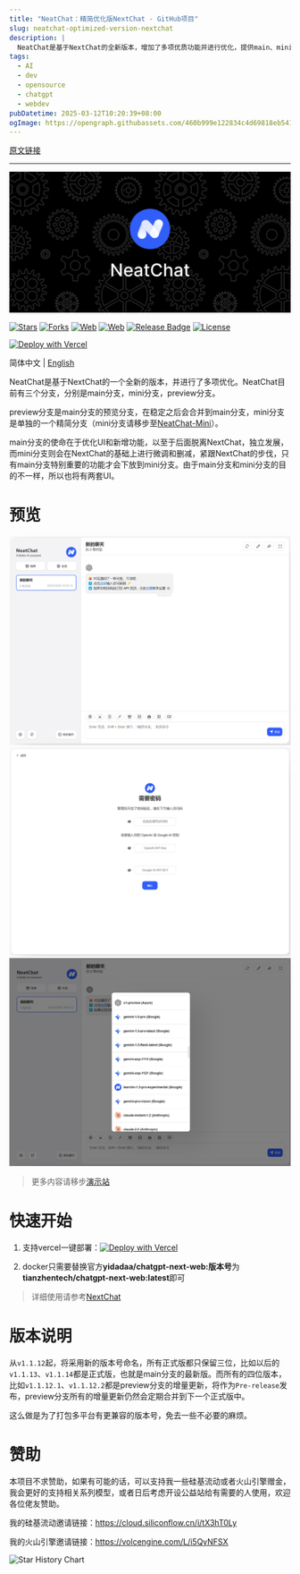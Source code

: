 ```yaml
---
title: "NeatChat：精简优化版NextChat - GitHub项目"
slug: neatchat-optimized-version-nextchat
description: |
  NeatChat是基于NextChat的全新版本，增加了多项优质功能并进行优化，提供main、mini和preview三种分支，以适应不同用户需求。它支持vercel一键部署，经 docker 部署也很方便。详细使用方法请参考官方文档。
tags: 
  - AI
  - dev
  - opensource
  - chatgpt
  - webdev
pubDatetime: 2025-03-12T10:20:39+08:00
ogImage: https://opengraph.githubassets.com/460b999e122834c4d69818eb541a4cb98597f91e6de1a7b2f0e75acccdb88c29/tianzhentech/NeatChat
---
```


[原文链接](https://github.com/tianzhentech/NeatChat)

---

[![](https://raw.githubusercontent.com/tianzhentech/static/main/images/NeatChat-Dark.svg)](https://raw.githubusercontent.com/tianzhentech/static/main/images/NeatChat-Dark.svg)

[![Stars](https://camo.githubusercontent.com/f560270b03ea3cb32006fd4bcfcb145825e1aa5663f96da024ec195c83008963/68747470733a2f2f696d672e736869656c64732e696f2f6769746875622f73746172732f7469616e7a68656e746563682f6e65617463686174)](https://camo.githubusercontent.com/f560270b03ea3cb32006fd4bcfcb145825e1aa5663f96da024ec195c83008963/68747470733a2f2f696d672e736869656c64732e696f2f6769746875622f73746172732f7469616e7a68656e746563682f6e65617463686174) [![Forks](https://camo.githubusercontent.com/cada75788a601a950b02fba887f2cf95ffba380a7b504373b814fbe4faa97d7e/68747470733a2f2f696d672e736869656c64732e696f2f6769746875622f666f726b732f7469616e7a68656e746563682f6e65617463686174)](https://camo.githubusercontent.com/cada75788a601a950b02fba887f2cf95ffba380a7b504373b814fbe4faa97d7e/68747470733a2f2f696d672e736869656c64732e696f2f6769746875622f666f726b732f7469616e7a68656e746563682f6e65617463686174) [![Web](https://camo.githubusercontent.com/0fa1e9e043c1ae8e21ecde10b9b8d706e1e7d4f3bd6853b13082df28740beb90/68747470733a2f2f696d672e736869656c64732e696f2f62616467652f5765622d5057412d6f72616e67653f6c6f676f3d6d6963726f736f667465646765)](https://camo.githubusercontent.com/0fa1e9e043c1ae8e21ecde10b9b8d706e1e7d4f3bd6853b13082df28740beb90/68747470733a2f2f696d672e736869656c64732e696f2f62616467652f5765622d5057412d6f72616e67653f6c6f676f3d6d6963726f736f667465646765) [![Web](https://camo.githubusercontent.com/78666480b2e28531b4efc12a6b12e788b85c35355fb82702a9121da2241390c5/68747470733a2f2f696d672e736869656c64732e696f2f62616467652f2d57696e646f77732d626c75653f6c6f676f3d77696e646f7773)](https://camo.githubusercontent.com/78666480b2e28531b4efc12a6b12e788b85c35355fb82702a9121da2241390c5/68747470733a2f2f696d672e736869656c64732e696f2f62616467652f2d57696e646f77732d626c75653f6c6f676f3d77696e646f7773) [![Release Badge](https://camo.githubusercontent.com/c9e81f4208775eca2ffee2d95e4282395c23547a9927c6fed52060e72f97ef3d/68747470733a2f2f696d672e736869656c64732e696f2f6769746875622f762f72656c656173652f7469616e7a68656e746563682f6e656174636861742e737667)](https://camo.githubusercontent.com/c9e81f4208775eca2ffee2d95e4282395c23547a9927c6fed52060e72f97ef3d/68747470733a2f2f696d672e736869656c64732e696f2f6769746875622f762f72656c656173652f7469616e7a68656e746563682f6e656174636861742e737667) [![License](https://camo.githubusercontent.com/b9163c44798a0d4d68e4959f97e76361761de3527c30866556b37db7e01faaa9/68747470733a2f2f696d672e736869656c64732e696f2f6769746875622f6c6963656e73652f7469616e7a68656e746563682f6e656174636861742e737667)](https://camo.githubusercontent.com/b9163c44798a0d4d68e4959f97e76361761de3527c30866556b37db7e01faaa9/68747470733a2f2f696d672e736869656c64732e696f2f6769746875622f6c6963656e73652f7469616e7a68656e746563682f6e656174636861742e737667)

[![Deploy with Vercel](https://camo.githubusercontent.com/20bea215d35a4e28f2c92ea5b657d006b087687486858a40de2922a4636301ab/68747470733a2f2f76657263656c2e636f6d2f627574746f6e)](https://vercel.com/new/clone?repository-url=https://github.com/tianzhentech/NeatChat.git)

简体中文 | [English](https://github.com/tianzhentech/NeatChat/blob/main/README.en.md)

NeatChat是基于NextChat的一个全新的版本，并进行了多项优化。NeatChat目前有三个分支，分别是main分支，mini分支，preview分支。

preview分支是main分支的预览分支，在稳定之后会合并到main分支，mini分支是单独的一个精简分支（mini分支请移步至[NeatChat-Mini](https://github.com/tianzhentech/NeatChat-Mini)）。

main分支的使命在于优化UI和新增功能，以至于后面脱离NextChat，独立发展，而mini分支则会在NextChat的基础上进行微调和删减，紧跟NextChat的步伐，只有main分支特别重要的功能才会下放到mini分支。由于main分支和mini分支的目的不一样，所以也将有两套UI。

# 预览

[](#预览)

[![](https://raw.githubusercontent.com/tianzhentech/static/main/images/%7B326DD837-A2FE-4603-A289-47FD5FED329A%7D.png)](https://raw.githubusercontent.com/tianzhentech/static/main/images/%7B326DD837-A2FE-4603-A289-47FD5FED329A%7D.png) [![](https://raw.githubusercontent.com/tianzhentech/static/main/images/%7B1FB6B249-72D5-42F0-B861-7FE95ADCEEEE%7D.png)](https://raw.githubusercontent.com/tianzhentech/static/main/images/%7B1FB6B249-72D5-42F0-B861-7FE95ADCEEEE%7D.png) [![](https://raw.githubusercontent.com/tianzhentech/static/main/images/%7B6656232E-09F3-472D-A2B4-621DDD57D9CC%7D.png)](https://raw.githubusercontent.com/tianzhentech/static/main/images/%7B6656232E-09F3-472D-A2B4-621DDD57D9CC%7D.png)

> 更多内容请移步[演示站](https://neat.tz889.us.kg)

# 快速开始

[](#快速开始)

1. 支持vercel一键部署：[![Deploy with Vercel](https://camo.githubusercontent.com/20bea215d35a4e28f2c92ea5b657d006b087687486858a40de2922a4636301ab/68747470733a2f2f76657263656c2e636f6d2f627574746f6e)](https://vercel.com/new/clone?repository-url=https://github.com/tianzhentech/NeatChat.git)

2. docker只需要替换官方**yidadaa/chatgpt-next-web:版本号**为**tianzhentech/chatgpt-next-web:latest**即可

> 详细使用请参考[NextChat](https://github.com/ChatGPTNextWeb/ChatGPT-Next-Web)

# 版本说明

[](#版本说明)

从`v1.1.12`起，将采用新的版本号命名，所有正式版都只保留三位，比如以后的`v1.1.13`、`v1.1.14`都是正式版，也就是main分支的最新版。而所有的四位版本，比如`v1.1.12.1`、`v1.1.12.2`都是preview分支的增量更新，将作为`Pre-release`发布，preview分支所有的增量更新仍然会定期合并到下一个正式版中。

这么做是为了打包多平台有更兼容的版本号，免去一些不必要的麻烦。

# 赞助

[](#赞助)

本项目不求赞助，如果有可能的话，可以支持我一些硅基流动或者火山引擎赠金，我会更好的支持相关系列模型，或者日后考虑开设公益站给有需要的人使用，欢迎各位佬友赞助。

我的硅基流动邀请链接：<https://cloud.siliconflow.cn/i/tX3hT0Ly>

我的火山引擎邀请链接：<https://volcengine.com/L/i5QyNFSX>

![Star History Chart](https://camo.githubusercontent.com/8fbd31faf3cda3494ee0c951cec862a48fab437c2a97662671ef063a3a206842/68747470733a2f2f6170692e737461722d686973746f72792e636f6d2f7376673f7265706f733d7469616e7a68656e746563682f4e6561744368617426747970653d44617465)


